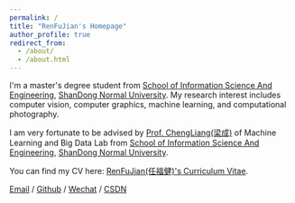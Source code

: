 ```yaml
---
permalink: /
title: "RenFuJian's Homepage"
author_profile: true
redirect_from: 
  - /about/
  - /about.html
---
```

I'm a master's degree student from [School of Information Science And Engineering](http://www.ischool.sdnu.edu.cn/), [ShanDong Normal University](https://www.sdnu.edu.cn/). My research interest includes computer vision, computer graphics, machine learning, and computational photography.

I am very fortunate to be advised by [Prof. ChengLiang(梁成)](https://alcs417.github.io/) of Machine Learning and Big Data Lab from [School of Information Science And Engineering](http://www.ischool.sdnu.edu.cn/), [ShanDong Normal University](https://www.sdnu.edu.cn/).

You can find my CV here: [RenFuJian(任福健)'s Curriculum Vitae](../assets/Curriculum_Vitae.pdf).

[Email](mailto:2023028010@stu.sdnu.edu.cn) / [Github](https://github.com/RenFuJian) / [Wechat](../images/wechat.jpg) / [CSDN](https://blog.csdn.net/m0_46580126?spm=1000.2115.3001.5343)
